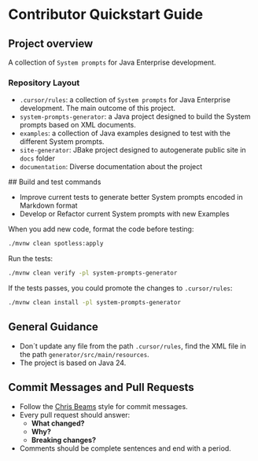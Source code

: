 # Contributor Quickstart Guide

## Project overview

A collection of `System prompts` for Java Enterprise development.

### Repository Layout

- `.cursor/rules`: a collection of `System prompts` for Java Enterprise development. The main outcome of this project.
- `system-prompts-generator`: a Java project designed to build the System prompts based on XML documents.
- `examples`: a collection of Java examples designed to test with the different System prompts.
- `site-generator`: JBake project designed to autogenerate public site in `docs` folder
- `documentation`: Diverse documentation about the project

## Build and test commands

- Improve current tests to generate better System prompts encoded in Markdown format
- Develop or Refactor current System prompts with new Examples

When you add new code, format the code before testing:

```bash
./mvnw clean spotless:apply
```

Run the tests:

```bash
./mvnw clean verify -pl system-prompts-generator
```

If the tests passes, you could promote the changes to `.cursor/rules`:

```bash
./mvnw clean install -pl system-prompts-generator
```

## General Guidance

- Don´t update any file from the path `.cursor/rules`, find the XML file in the path `generator/src/main/resources`.
- The project is based on Java 24.

## Commit Messages and Pull Requests

- Follow the [Chris Beams](http://chris.beams.io/posts/git-commit/) style for
  commit messages.
- Every pull request should answer:
  - **What changed?**
  - **Why?**
  - **Breaking changes?**
- Comments should be complete sentences and end with a period.

